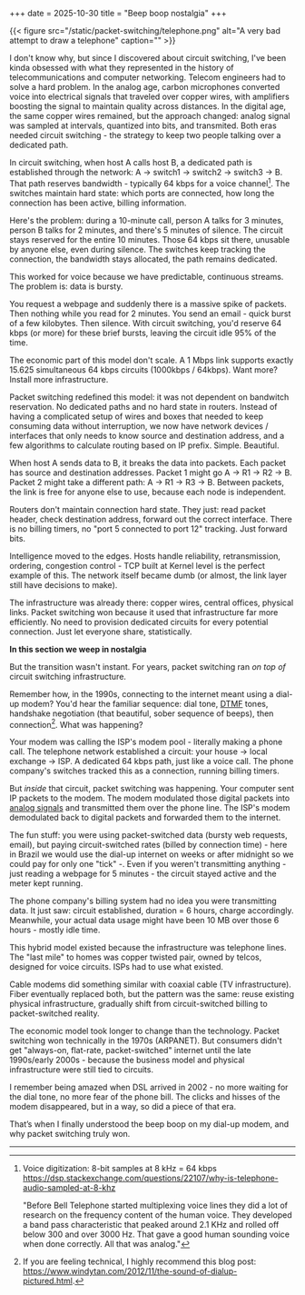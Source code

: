 +++
date = 2025-10-30
title = "Beep boop nostalgia"
+++ 


{{< figure src="/static/packet-switching/telephone.png" alt="A very bad attempt to draw a telephone" caption="" >}}

I don't know why, but since I discovered about circuit switching, I've been kinda obsessed with what they represented in the history of telecommunications and computer networking. Telecom engineers had to solve a hard problem. In the analog age, carbon microphones converted voice into electrical signals that traveled over copper wires, with amplifiers boosting the signal to maintain quality across distances. In the digital age, the same copper wires remained, but the approach changed: analog signal was sampled at intervals, quantized into bits, and transmited. Both eras needed circuit switching - the strategy to keep two people talking over a dedicated path.

In circuit switching, when host A calls host B, a dedicated path is established through the network: A → switch1 → switch2 → switch3 → B. That path reserves bandwidth - typically 64 kbps for a voice channel[^1]. The switches maintain hard state: which ports are connected, how long the connection has been active, billing information. 

Here's the problem: during a 10-minute call, person A talks for 3 minutes, person B talks for 2 minutes, and there's 5 minutes of silence. The circuit stays reserved for the entire 10 minutes. Those 64 kbps sit there, unusable by anyone else, even during silence. The switches keep tracking the connection, the bandwidth stays allocated, the path remains dedicated.

This worked for voice because we have predictable, continuous streams. The problem is: data is bursty.

You request a webpage and suddenly there is a massive spike of packets. Then nothing while you read for 2 minutes. You send an email - quick burst of a few kilobytes. Then silence. With circuit switching, you'd reserve 64 kbps (or more) for these brief bursts, leaving the circuit idle 95% of the time.

The economic part of this model don't scale. A 1 Mbps link supports exactly 15.625 simultaneous 64 kbps circuits (1000kbps / 64kbps). Want more? Install more infrastructure.

Packet switching redefined this model: it was not dependent on bandwitch reservation. No dedicated paths and no hard state in routers. Instead of having a complicated setup of wires and boxes that needed to keep consuming data without interruption, we now have network devices / interfaces that only needs to know source and destination address, and a few algorithms to calculate routing based on IP prefix. Simple. Beautiful.

When host A sends data to B, it breaks the data into packets. Each packet has source and destination addresses. Packet 1 might go A → R1 → R2 → B. Packet 2 might take a different path: A → R1 → R3 → B. Between packets, the link is free for anyone else to use, because each node is independent.

Routers don't maintain connection hard state. They just: read packet header, check destination address, forward out the correct interface. There is no billing timers, no "port 5 connected to port 12" tracking. Just forward bits.

Intelligence moved to the edges. Hosts handle reliability, retransmission, ordering, congestion control - TCP built at Kernel level is the perfect example of this. The network itself became dumb (or almost, the link layer still have decisions to make).

The infrastructure was already there: copper wires, central offices, physical links. Packet switching won because it used that infrastructure far more efficiently. No need to provision dedicated circuits for every potential connection. Just let everyone share, statistically.

**In this section we weep in nostalgia**

But the transition wasn't instant. For years, packet switching ran *on top of* circuit switching infrastructure.

Remember how, in the 1990s, connecting to the internet meant using a dial-up modem? You'd hear the familiar sequence: dial tone, [DTMF](https://en.wikipedia.org/wiki/DTMF_signaling) tones, handshake negotiation (that beautiful, sober sequence of beeps), then connection[^2]. What was happening?

Your modem was calling the ISP's modem pool - literally making a phone call. The telephone network established a circuit: your house → local exchange → ISP. A dedicated 64 kbps path, just like a voice call. The phone company's switches tracked this as a connection, running billing timers.

But *inside* that circuit, packet switching was happening. Your computer sent IP packets to the modem. The modem modulated those digital packets into [analog signals](https://www.eetimes.com/an-introduction-to-the-v-90-56k-modem/) and transmitted them over the phone line. The ISP's modem demodulated back to digital packets and forwarded them to the internet.

The fun stuff: you were using packet-switched data (bursty web requests, email), but paying circuit-switched rates (billed by connection time) - here in Brazil we would use the dial-up internet on weeks or after midnight so we could pay for only one "tick" -. Even if you weren't transmitting anything - just reading a webpage for 5 minutes - the circuit stayed active and the meter kept running.

The phone company's billing system had no idea you were transmitting data. It just saw: circuit established, duration = 6 hours, charge accordingly. Meanwhile, your actual data usage might have been 10 MB over those 6 hours - mostly idle time.

This hybrid model existed because the infrastructure was telephone lines. The "last mile" to homes was copper twisted pair, owned by telcos, designed for voice circuits. ISPs had to use what existed.

Cable modems did something similar with coaxial cable (TV infrastructure). Fiber eventually replaced both, but the pattern was the same: reuse existing physical infrastructure, gradually shift from circuit-switched billing to packet-switched reality.

The economic model took longer to change than the technology. Packet switching won technically in the 1970s (ARPANET). But consumers didn't get "always-on, flat-rate, packet-switched" internet until the late 1990s/early 2000s - because the business model and physical infrastructure were still tied to circuits.

I remember being amazed when DSL arrived in 2002 - no more waiting for the dial tone, no more fear of the phone bill. The clicks and hisses of the modem disappeared, but in a way, so did a piece of that era.

That’s when I finally understood the beep boop on my dial-up modem, and why packet switching truly won.

---

[^1]:Voice digitization: 8-bit samples at 8 kHz = 64 kbps
    https://dsp.stackexchange.com/questions/22107/why-is-telephone-audio-sampled-at-8-khz

    "Before Bell Telephone started multiplexing voice lines they did a lot of research on the frequency content of the human voice. They developed a band pass characteristic that peaked around 2.1 KHz and rolled off below 300 and over 3000 Hz. That gave a good human sounding voice when done correctly. All that was analog."


[^2]: If you are feeling technical, I highly recommend this blog post: https://www.windytan.com/2012/11/the-sound-of-dialup-pictured.html.
